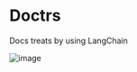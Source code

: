 # Doctrs
Docs treats by using LangChain

![image](https://github.com/soukingang/Doctrs/assets/2391550/c1a97ba6-6dc1-46c1-8cb5-977d596ba747)
